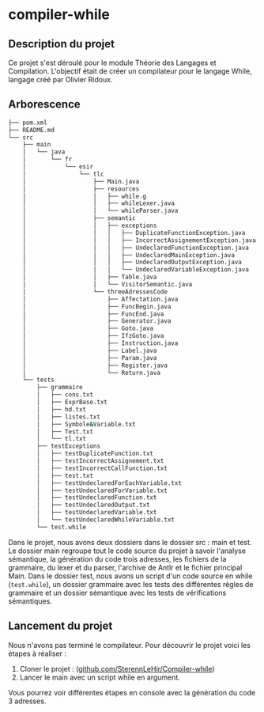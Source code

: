 # compiler-while

## Description du projet

Ce projet s'est déroulé pour le module Théorie des Langages et Compilation. L'objectif était de créer un compilateur pour le langage While, langage créé par Olivier Ridoux. 

## Arborescence
```bash
├── pom.xml
├── README.md
└── src
    ├── main
    │   └── java
    │       └── fr
    │           └── esir
    │               └── tlc
    │                   ├── Main.java
    │                   ├── resources
    │                   │   ├── while.g
    │                   │   ├── whileLexer.java
    │                   │   └── whileParser.java
    │                   ├── semantic
    │                   │   ├── exceptions
    │                   │   │   ├── DuplicateFunctionException.java
    │                   │   │   ├── IncorrectAssignementException.java
    │                   │   │   ├── UndeclaredFunctionException.java
    │                   │   │   ├── UndeclaredMainException.java
    │                   │   │   ├── UndeclaredOutputException.java
    │                   │   │   └── UndeclaredVariableException.java
    │                   │   ├── Table.java
    │                   │   └── VisitorSemantic.java
    │                   └── threeAdressesCode
    │                       ├── Affectation.java
    │                       ├── FuncBegin.java
    │                       ├── FuncEnd.java
    │                       ├── Generator.java
    │                       ├── Goto.java
    │                       ├── IfzGoto.java
    │                       ├── Instruction.java
    │                       ├── Label.java
    │                       ├── Param.java
    │                       ├── Register.java
    │                       └── Return.java
    └── tests
        ├── grammaire
        │   ├── cons.txt
        │   ├── ExprBase.txt
        │   ├── hd.txt
        │   ├── listes.txt
        │   ├── Symbole&Variable.txt
        │   ├── Test.txt
        │   └── tl.txt
        ├── testExceptions
        │   ├── testDuplicateFunction.txt
        │   ├── testIncorrectAssignement.txt
        │   ├── testIncorrectCallFunction.txt
        │   ├── test.txt
        │   ├── testUndeclaredForEachVariable.txt
        │   ├── testUndeclaredForVariable.txt
        │   ├── testUndeclaredFunction.txt
        │   ├── testUndeclaredOutput.txt
        │   ├── testUndeclaredVariable.txt
        │   └── testUndeclaredWhileVariable.txt
        └── test.while
```
Dans le projet, nous avons deux dossiers dans le dossier src : main et test.
Le dossier main regroupe tout le code source du projet à savoir l'analyse sémantique, la génération du code trois adresses, les fichiers de la grammaire, du lexer et du parser, l'archive de Antlr et le fichier principal Main. 
Dans le dossier test, nous avons un script d'un code source en while (`test.while`), un dossier grammaire avec les tests des différentes règles de grammaire et un dossier sémantique avec les tests de vérifications sémantiques. 

## Lancement du projet

Nous n'avons pas terminé le compilateur. Pour découvrir le projet voici les étapes à réaliser : 
1. Cloner le projet : ([github.com/SterennLeHir/Compiler-while](https://github.com/SterennLeHir/Compiler-while.git))
2. Lancer le main avec un script while en argument. 

Vous pourrez voir différentes étapes en console avec la génération du code 3 adresses. 
